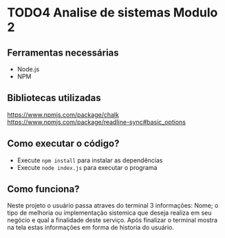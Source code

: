 # TODO4 Analise de sistemas Modulo 2

## Ferramentas necessárias
- Node.js
- NPM

## Bibliotecas utilizadas
https://www.npmjs.com/package/chalk
https://www.npmjs.com/package/readline-sync#basic_options


## Como executar o código?

- Execute `npm install` para instalar as dependências
- Execute `node index.js` para executar o programa

## Como funciona?
Neste projeto o usuário passa atraves do terminal 3 informações: Nome; o tipo de melhoria ou implementação sistemica que deseja realiza em seu negócio e qual a finalidade deste serviço. Após finalizar o terminal mostra na tela estas informações em forma de historia do usuário. 